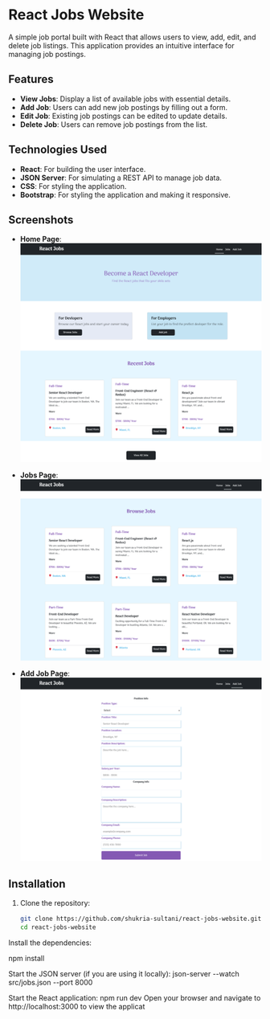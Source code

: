 # React Jobs Website

A simple job portal built with React that allows users to view, add, edit, and delete job listings. This application provides an intuitive interface for managing job postings.

## Features

- **View Jobs**: Display a list of available jobs with essential details.
- **Add Job**: Users can add new job postings by filling out a form.
- **Edit Job**: Existing job postings can be edited to update details.
- **Delete Job**: Users can remove job postings from the list.

## Technologies Used

- **React**: For building the user interface.
- **JSON Server**: For simulating a REST API to manage job data.
- **CSS**: For styling the application.
- **Bootstrap**: For styling the application and making it responsive.

## Screenshots

- **Home Page**:  
  ![Home Page](https://raw.githubusercontent.com/shukria-sultani/react-jobs-website/7b9d1f2af15e235e447e2f9d834ea6a25867cbf7/home.png)

- **Jobs Page**:  
  ![Jobs Page](https://raw.githubusercontent.com/shukria-sultani/react-jobs-website/7b9d1f2af15e235e447e2f9d834ea6a25867cbf7/jobs.png)

- **Add Job Page**:  
  ![Add Job Page](https://raw.githubusercontent.com/shukria-sultani/react-jobs-website/7b9d1f2af15e235e447e2f9d834ea6a25867cbf7/addjob.png)


## Installation

1. Clone the repository:

   ```bash
   git clone https://github.com/shukria-sultani/react-jobs-website.git
   cd react-jobs-website
Install the dependencies:


npm install

Start the JSON server (if you are using it locally):
json-server --watch src/jobs.json --port 8000

Start the React application:
npm run dev
Open your browser and navigate to http://localhost:3000 to view the applicat
